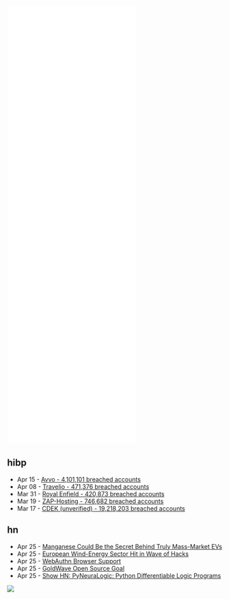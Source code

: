 ![Metrics](https://raw.githubusercontent.com/phixion/phixion/master/metrics.svg)

## hibp

<!--
for https://github.com/phixion/phixion/blob/main/.github/workflows/feeds.yml
-->
<!--START_SECTION:haveibeenpwnd-->
- Apr 15 - [Avvo - 4,101,101 breached accounts](https://haveibeenpwned.com/PwnedWebsites#Avvo)
- Apr 08 - [Travelio - 471,376 breached accounts](https://haveibeenpwned.com/PwnedWebsites#Travelio)
- Mar 31 - [Royal Enfield - 420,873 breached accounts](https://haveibeenpwned.com/PwnedWebsites#RoyalEnfield)
- Mar 19 - [ZAP-Hosting - 746,682 breached accounts](https://haveibeenpwned.com/PwnedWebsites#ZAPHosting)
- Mar 17 - [CDEK (unverified) - 19,218,203 breached accounts](https://haveibeenpwned.com/PwnedWebsites#CDEK)
<!--END_SECTION:haveibeenpwnd-->

## hn

<!--
for https://github.com/phixion/phixion/blob/main/.github/workflows/feeds.yml
-->
<!--START_SECTION:hn-->
- Apr 25 - [Manganese Could Be the Secret Behind Truly Mass-Market EVs](https://spectrum.ieee.org/manganese-ev-batteries)
- Apr 25 - [European Wind-Energy Sector Hit in Wave of Hacks](https://www.wsj.com/articles/european-wind-energy-sector-hit-in-wave-of-hacks-11650879000)
- Apr 25 - [WebAuthn Browser Support](https://developers.yubico.com/WebAuthn/WebAuthn_Browser_Support/)
- Apr 25 - [GoldWave Open Source Goal](https://www.goldwave.com/osgoal/)
- Apr 25 - [Show HN: PyNeuraLogic: Python Differentiable Logic Programs](https://github.com/LukasZahradnik/PyNeuraLogic)
<!--END_SECTION:hn-->

<!--
for https://yhype.me
-->
![](https://hit.yhype.me/github/profile?user_id=13013670)

